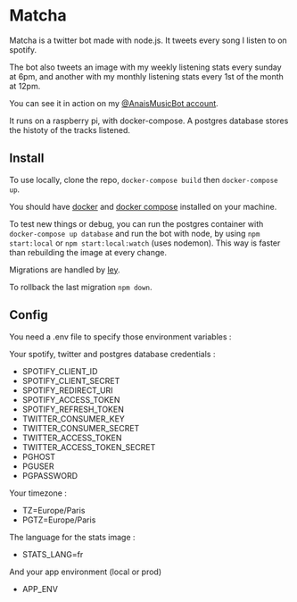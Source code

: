 # Matcha

Matcha is a twitter bot made with node.js. It tweets every song I listen to on spotify.

The bot also tweets an image with my weekly listening stats every sunday at 6pm, and another with my monthly listening stats every 1st of the month at 12pm.

You can see it in action on my [@AnaisMusicBot account](https://twitter.com/AnaisMusicBot).

It runs on a raspberry pi, with docker-compose. A postgres database stores the histoty of the tracks listened.

## Install

To use locally, clone the repo, `docker-compose build` then `docker-compose up`.

You should have [docker](https://www.docker.com/) and [docker compose](https://docs.docker.com/compose/gettingstarted/) installed on your machine.

To test new things or debug, you can run the postgres container with `docker-compose up database` and run the bot with node, by using `npm start:local` or `npm start:local:watch` (uses nodemon). This way is faster than rebuilding the image at every change.

Migrations are handled by [ley](https://github.com/lukeed/ley).

To rollback the last migration `npm down`.

## Config

You need a .env file to specify those environment variables :

Your spotify, twitter and postgres database credentials :

- SPOTIFY_CLIENT_ID
- SPOTIFY_CLIENT_SECRET
- SPOTIFY_REDIRECT_URI
- SPOTIFY_ACCESS_TOKEN
- SPOTIFY_REFRESH_TOKEN
- TWITTER_CONSUMER_KEY
- TWITTER_CONSUMER_SECRET
- TWITTER_ACCESS_TOKEN
- TWITTER_ACCESS_TOKEN_SECRET
- PGHOST
- PGUSER
- PGPASSWORD

Your timezone :

- TZ=Europe/Paris
- PGTZ=Europe/Paris

The language for the stats image :

- STATS_LANG=fr

And your app environment (local or prod)

- APP_ENV

